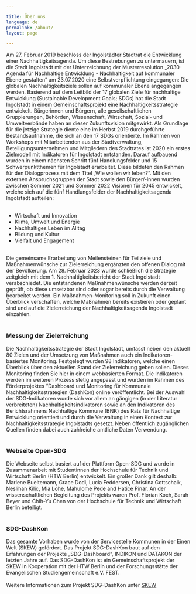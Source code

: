 ```yaml
---

title: Über uns
language: de
permalink: /about/
layout: page

---
```


Am 27. Februar 2019 beschloss der Ingolstädter Stadtrat die Entwicklung einer Nachhaltigkeitsagenda. Um diese Bestrebungen zu untermauern, ist die Stadt Ingolstadt mit der Unterzeichnung der Musterresolution „2030-Agenda für Nachhaltige Entwicklung - Nachhaltigkeit auf kommunaler Ebene gestalten“ am 23.07.2020 eine Selbstverpflichtung eingegangen: Die globalen Nachhaltigkeitsziele sollen auf kommunaler Ebene angegangen werden. Basierend auf dem Leitbild der 17 globalen Ziele für nachhaltige Entwicklung (Sustainable Development Goals; SDGs) hat die Stadt Ingolstadt in einem Gemeinschaftsprojekt eine Nachhaltigkeitsstrategie entwickelt. Bürgerinnen und Bürgern, alle gesellschaftlichen Gruppierungen, Behörden, Wissenschaft, Wirtschaft, Sozial- und Umweltverbände haben an dieser Zukunftsvision mitgewirkt. Als Grundlage für die jetzige Strategie diente eine im Herbst 2019 durchgeführte Bestandsaufnahme, die sich an den 17 SDGs orientierte. Im Rahmen von Workshops mit Mitarbeitenden aus der Stadtverwaltung, Beteiligungsunternehmen und Mitgliedern des Stadtrates ist 2020 ein erstes Zielmodell mit Indikatoren für Ingolstadt entstanden. Darauf aufbauend wurden in einem nächsten Schritt fünf Handlungsfelder und 15 Schwerpunktthemen für Ingolstadt erarbeitet. Diese bildeten den Rahmen für den Dialogprozess mit dem Titel „Wie wollen wir leben?“. Mit den externen Anspruchsgruppen der Stadt sowie den Bürger/-innen wurden zwischen Sommer 2021 und Sommer 2022 Visionen für 2045 entwickelt, welche sich auf die fünf Handlungsfelder der Nachhaltigkeitsagenda Ingolstadt aufteilen:<br> 
<br>
<ul>
  <li>Wirtschaft und Innovation</li>
  <li>Klima, Umwelt und Energie</li>
  <li>Nachhaltiges Leben im Alltag</li>
  <li>Bildung und Kultur</li>
  <li>Vielfalt und Engagement</li>
</ul>
<br>
Die gemeinsame Erarbeitung von Meilensteinen für Teilziele und Maßnahmenwünsche zur Zielerreichung ergänzten den offenen Dialog mit der Bevölkerung.  Am 28. Februar 2023 wurde schließlich die Strategie zeitgleich mit dem 1. Nachhaltigkeitsbericht der Stadt Ingolstadt verabschiedet. Die entstandenen Maßnahmenwünsche werden derzeit geprüft, ob diese umsetzbar sind oder sogar bereits durch die Verwaltung bearbeitet werden. Ein Maßnahmen-Monitoring soll in Zukunft einen Überblick verschaffen, welche Maßnahmen bereits existieren oder geplant sind und auf die Zielerreichung der Nachhaltigkeitsagenda Ingolstadt einzahlen.<br> 
<br>
<h3>Messung der Zielerreichung</h3>
 Die Nachhaltigkeitsstrategie der Stadt Ingolstadt, umfasst neben den aktuell 80 Zielen und der Umsetzung von Maßnahmen auch ein Indikatoren-basiertes Monitoring.   Festgelegt wurden 98 Indikatoren, welche einen Überblick über den aktuellen Stand der Zielerreichung geben sollen. Dieses Monitoring finden Sie hier in einem  webbasierten Format. Die Indikatoren werden im weiteren Prozess stetig angepasst und wurden im Rahmen des Förderprojektes “Dashboard und Monitoring für Kommunale Nachhaltigkeitsstrategien (DashKon) online veröffentlicht. Bei der Auswahl der SDG-Indikatoren wurde sich vor allem an gängigen (in der Literatur verbreiteten) Nachhaltigkeitsindikatoren sowie an den Indikatoren des Berichtsrahmens Nachhaltige Kommune (BNK) des Rats für Nachhaltige Entwicklung orientiert und durch die Verwaltung in einen Kontext zur Nachhaltigkeitsstrategie Ingolstadts gesetzt. Neben öffentlich zugänglichen Quellen finden dabei auch zahlreiche amtliche Daten Verwendung.<br>
<br>
<h3>Webseite Open-SDG</h3>
 Die Webseite selbst basiert auf der Plattform Open-SDG und wurde in Zusammenarbeit mit Studentinnen der Hochschule für Technik und Wirtschaft Berlin (HTW Berlin) entwickelt. Ein großer Dank gilt deshalb: Marlene Bueltemann, Grace Dodi, Lucia Feddersen, Christina Gottschalk, Neslihan Kilic, Mia Lohe, Mahulome Pede and Hatice Pinar. An der wissenschaftlichen Begleitung des Projekts waren Prof. Florian Koch, Sarah Beyer und Chih-Yu Chen von der Hochschule für Technik und Wirtschaft Berlin beteiligt.<br>
<br>
<h3>SDG-DashKon</h3>
 Das gesamte Vorhaben wurde von der Servicestelle Kommunen in der Einen Welt (SKEW) gefördert. Das Projekt SDG-DashKon baut auf den Erfahrungen der Projekte „SDG-Dashboard“, INDIKON und DATAKON der letzten Jahre auf. Das SDG-DashKon ist ein Gemeinschaftsprojekt der SKEW in Kooperation mit der HTW Berlin und der Forschungsstätte der Evangelischen Studiengemeinschaft e.V. FEST.<br>
<br>
Weitere Informationen zum Projekt SDG-DashKon unter <a href="https://skew.engagement-global.de/sdg-dashkon.html">SKEW</a> 
